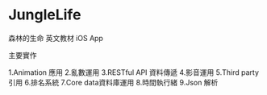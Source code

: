 # JungleLife
森林的生命 英文教材
iOS App


主要實作

1.Animation 應用
2.亂數運用
3.RESTful API 資料傳遞
4.影音運用 
5.Third party 引用
6.排名系統
7.Core data資料庫運用
8.時間執行緒
9.Json 解析
